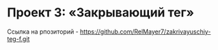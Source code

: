 # Проект 3: «Закрывающий тег»
Ссылка на рпозиторий - https://github.com/RelMayer7/zakrivayuschiy-teg-f.git
